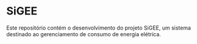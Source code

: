 # SiGEE
Este repositório contém o desenvolvimento do projeto SiGEE, um sistema destinado ao gerenciamento de consumo de energia elétrica.
